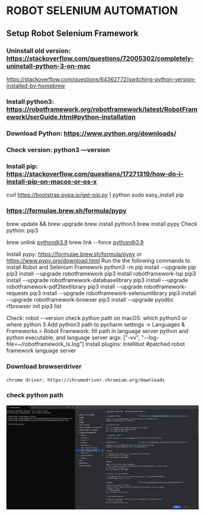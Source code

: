 # ROBOT SELENIUM AUTOMATION
## Setup Robot Selenium Framework
### Uninstall old version: https://stackoverflow.com/questions/72005302/completely-uninstall-python-3-on-mac 
https://stackoverflow.com/questions/64362772/switching-python-version-installed-by-homebrew 
### Install python3: https://robotframework.org/robotframework/latest/RobotFrameworkUserGuide.html#python-installation 
### Download Python: https://www.python.org/downloads/ 
### Check version: python3 —version
### Install pip: https://stackoverflow.com/questions/17271319/how-do-i-install-pip-on-macos-or-os-x 
curl https://bootstrap.pypa.io/get-pip.py | python
sudo easy_install pip

### https://formulae.brew.sh/formula/pypy 
brew update && brew upgrade 
brew install python3
brew install pypy
Check python: pip3

brew unlink python@3.9
brew link --force python@3.9


Install pypy: https://formulae.brew.sh/formula/pypy or  https://www.pypy.org/download.html 
Run the the following commands to install Robot and Selenium Framework
python3 -m pip install --upgrade pip
pip3 install --upgrade robotframework
pip3 install robotframework-lsp
pip3 install --upgrade robotframework-databaselibrary
pip3 install --upgrade robotframework-pdf2textlibrary
pip3 install --upgrade robotframework-requests
pip3 install --upgrade robotframework-seleniumlibrary
pip3 install --upgrade robotframework-browser
pip3 install --upgrade pyodbc
rfbrowser init
pip3 list

Check:  robot --version
check python path on macOS: which python3 or where python 3
Add python3 path to pycharm settings -> Languages & Frameworks > Robot Framework: fill path in language server python and python executable, and language server args: ["-vv", "--log-file=~/robotframework_ls.log"] 
Install plugins:
    Intellibot #patched
    robot framework language server

### Download browserdriver
    chrome driver: https://chromedriver.chromium.org/downloads 

### check python path
![img_3.png](resources/img_3.png)
